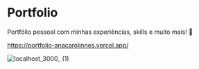 # Portfolio

Portfólio pessoal com minhas experiências, skills e muito mais! 🥰


https://portfolio-anacarolinnes.vercel.app/


![localhost_3000_ (1)](https://user-images.githubusercontent.com/38358019/158274556-78b3b610-49ff-4cdb-8133-24ba16a387d6.png)
